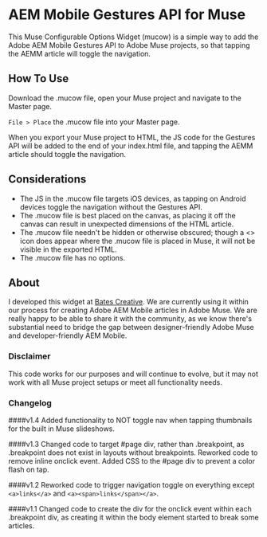 # AEM Mobile Gestures API for Muse

This Muse Configurable Options Widget (mucow) is a simple way to add the Adobe AEM Mobile Gestures API to Adobe Muse projects, so that tapping the AEMM article will toggle the navigation.

## How To Use

Download the .mucow file, open your Muse project and navigate to the Master page.

`File > Place` the .mucow file into your Master page.

When you export your Muse project to HTML, the JS code for the Gestures API will be added to the end of your index.html file, and tapping the AEMM article should toggle the navigation.

## Considerations

* The JS in the .mucow file targets iOS devices, as tapping on Android devices toggle the navigation without the Gestures API.
* The .mucow file is best placed on the canvas, as placing it off the canvas can result in unexpected dimensions of the HTML article.
* The .mucow file needn't be hidden or otherwise obscured; though a <> icon does appear where the .mucow file is placed in Muse, it will not be visible in the exported HTML.
* The .mucow file has no options.

## About

I developed this widget at [Bates Creative](http://batescreative.com). We are currently using it within our process for creating Adobe AEM Mobile articles in Adobe Muse. We are really happy to be able to share it with the community, as we know there's substantial need to bridge the gap between designer-friendly Adobe Muse and developer-friendly AEM Mobile.

### Disclaimer

This code works for our purposes and will continue to evolve, but it may not work with all Muse project setups or meet all functionality needs.

### Changelog

####v1.4
Added functionality to NOT toggle nav when tapping thumbnails for the built in Muse slideshows.

####v1.3
Changed code to target #page div, rather than .breakpoint, as .breakpoint does not exist in layouts without breakpoints. Reworked code to remove inline onclick event. Added CSS to the #page div to prevent a color flash on tap.

####v1.2
Reworked code to trigger navigation toggle on everything except `<a>links</a>` and `<a><span>links</span></a>`.

####v1.1
Changed code to create the div for the onclick event within each .breakpoint div, as creating it within the body element started to break some articles.
